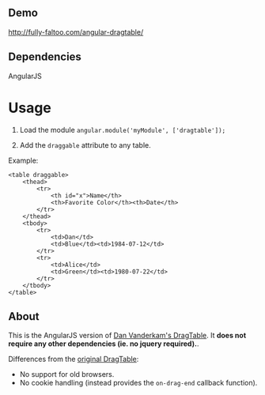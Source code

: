 ## Demo

http://fully-faltoo.com/angular-dragtable/

## Dependencies

AngularJS

# Usage

1. Load the module `angular.module('myModule', ['dragtable']);`

2. Add the `draggable` attribute to any table.

Example:

    <table draggable>
        <thead>
            <tr>
                <th id="x">Name</th>
                <th>Favorite Color</th><th>Date</th>
            </tr>
        </thead>
        <tbody>
            <tr>
                <td>Dan</td>
                <td>Blue</td><td>1984-07-12</td>
            </tr>
            <tr>
                <td>Alice</td>
                <td>Green</td><td>1980-07-22</td>
            </tr>
        </tbody>
    </table>


## About

This is the AngularJS version of [Dan Vanderkam's DragTable][original]. It **does not require any other dependencies (ie. no jquery required).**.

Differences from the [original DragTable][original]:

- No support for old browsers.
- No cookie handling (instead provides the `on-drag-end` callback function).


[original]: http://www.danvk.org/wp/dragtable/
